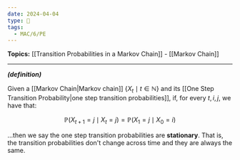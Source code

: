 ```yaml
---
date: 2024-04-04
type: 🧠
tags:
  - MAC/6/PE
---
```


**Topics:** [[Transition Probabilities in a Markov Chain]] - [[Markov Chain]]

---

_**(definition)**_

Given a [[Markov Chain|Markov chain]] $\left\{ X_{t} \mid t \in \mathbb{N} \right\}$ and its [[One Step Transition Probability|one step transition probabilities]], if, for every $t, i, j$, we have that:

$$
\mathbb{P}(X_{t+1}=j \mid X_{t}=j) = \mathbb{P}(X_{1} = j \mid X_{0}=i)
$$

…then we say the one step transition probabilities are **stationary**. That is, the transition probabilities don't change across time and they are always the same.
